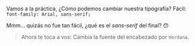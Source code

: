 Vamos a la práctica, ¿Cómo podemos cambiar nuestra tipografía?
Fácil: `font-family: Arial, sans-serif;`

Mmm… quizás no fue tan fácil, ¿qué es el _sans-serif_ del final? :hushed:

> Ahora te toca a vos: Cambia la fuente del encabezado por `Verdana`.